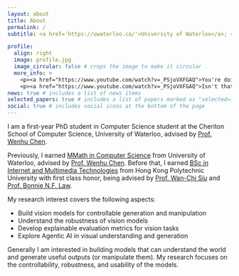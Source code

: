 ```yaml
---
layout: about
title: About
permalink: /
subtitle: <a href='https://uwaterloo.ca/'>University of Waterloo</a>; <a href='https://vectorinstitute.ai/'>Vector Institute</a>;

profile:
  align: right
  image: profile.jpg
  image_circular: false # crops the image to make it circular
  more_info: >
    <p><a href="https://www.youtube.com/watch?v=_PSjoVXFGAQ">You're doing what you love.</a></p>
    <p><a href="https://www.youtube.com/watch?v=_PSjoVXFGAQ">Isn't that enough?</a></p>
news: true # includes a list of news items
selected_papers: true # includes a list of papers marked as "selected={true}"
social: true # includes social icons at the bottom of the page
---
```


I am a first-year PhD student in Computer Science student at the Cheriton School of Computer Science, University of Waterloo, advised by [Prof. Wenhu Chen](https://wenhuchen.github.io/).

Previously, I earned [MMath in Computer Science](https://uwaterloo.ca/future-graduate-students/programs/by-faculty/math/computer-science-master-math-mmath) from University of Waterloo, advised by [Prof. Wenhu Chen](https://wenhuchen.github.io/). Before that, I earned [BSc in Internet and Multimedia Technologies](https://www.polyu.edu.hk/eie/prospective-students/undergraduate-students/student-and-graduate-stories/) from Hong Kong Polytechnic University with first class honor, being advised by [Prof. Wan-Chi Siu](https://scholar.google.com/citations?user=ouQRncoAAAAJ&hl=en) and [Prof. Bonnie N.F. Law](https://www.polyu.edu.hk/en/eee/people/academic-staff-and-teaching-staff/dr-law-ngai-fong-bonnie/). 

My research interest covers the following aspects:

- Build vision models for controllable generation and manipulation
- Understand the robustness of vision models
- Develop explainable evaluation metrics for vision tasks
- Explore Agentic AI in visual understanding and generation

Generally I am interested in building models that can understand the world and generate useful outputs (or manipulate them). My research focuses on the controllability, robustness, and usability of the models.
